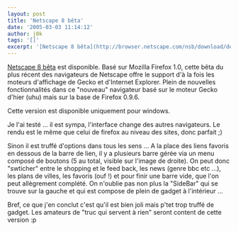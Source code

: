 ```yaml
---
layout: post
title: 'Netscape 8 bêta'
date: '2005-03-03 11:14:12'
author: j0k
tags: '[]'
excerpt: '[Netscape 8 bêta](http://browser.netscape.com/nsb/download/default.jsp) est disponible.   Basé sur Mozilla Firefox 1.0, cette bêta du plus récent des navigateurs de Netscape offre le support d''à la fois les moteurs d''affichage de Gecko et d''Internet Explorer.   Plein de nouvelles fonctionnalités dans ce "nouveau" navigateur basé sur le moteur Gecko d''hier      ...'
---
```


[Netscape 8 bêta](http://browser.netscape.com/nsb/download/default.jsp) est disponible.   Basé sur Mozilla Firefox 1.0, cette bêta du plus récent des navigateurs de Netscape offre le support d'à la fois les moteurs d'affichage de Gecko et d'Internet Explorer.   Plein de nouvelles fonctionnalités dans ce "nouveau" navigateur basé sur le moteur Gecko d'hier (uhu) mais sur la base de Firefox 0.9.6.

Cette version est disponible uniquement pour windows.

Je l'ai testé ... il est sympa, l'interface change des autres navigateurs. Le rendu est le même que celui de firefox au niveau des sites, donc parfait ;)

Sinon il est truffé d'options dans tous les sens ...   A la place des liens favoris en dessous de la barre de lien, il y a plusieurs barre gérée via un menu composé de boutons (5 au total, visible sur l'image de droite). On peut donc "swticher" entre le shopping et le feed back, les news (genre bbc etc ...), les plans de villes, les favoris (ouf !) et pour finir une barre vide, que l'on peut allègrement complété.   On n'oublie pas non plus la "SideBar" qui se trouve sur la gauche et qui est compose de plein de gadget à l'intérieur ...

Bref, ce que j'en conclut c'est qu'il est bien joli mais p'tet trop truffé de gadget. Les amateurs de "truc qui servent à rien" seront content de cette version :p
